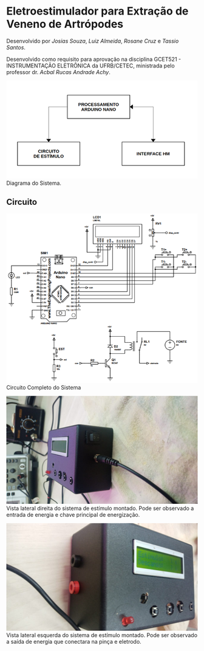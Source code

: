# Eletroestimulador para Extração de Veneno de Artrópodes

Desenvolvido por *Josias Souza*, *Luiz Almeida*, *Rosane Cruz* e *Tassio Santos*.

Desenvolvido como requisito para aprovação na disciplina GCET521 - INSTRUMENTAÇÃO ELETRÔNICA da UFRB/CETEC, ministrada pelo professor dr. *Acbal Rucas Andrade Achy*.

![Diagrama do Sistema](/docs/fluxo.PNG)
Diagrama do Sistema.
<br />

## Circuito

![Circuito Completo do Sistema](/docs/diag-esq.PNG)
Circuito Completo do Sistema
<br />


![Vista lateral direita do sistema de estímulo montado. Pode ser observado a entrada de energia e chave principal de energização.](/docs/Mont2.jpeg)
Vista lateral direita do sistema de estímulo montado. Pode ser observado a entrada de energia e chave principal de energização.
<br />


![Vista lateral esquerda do sistema de estímulo montado. Pode ser observado a saída de energia que conectara na pinça e eletrodo.](/docs/Mont3.jpeg)
Vista lateral esquerda do sistema de estímulo montado. Pode ser observado a saída de energia que conectara na pinça e eletrodo.


